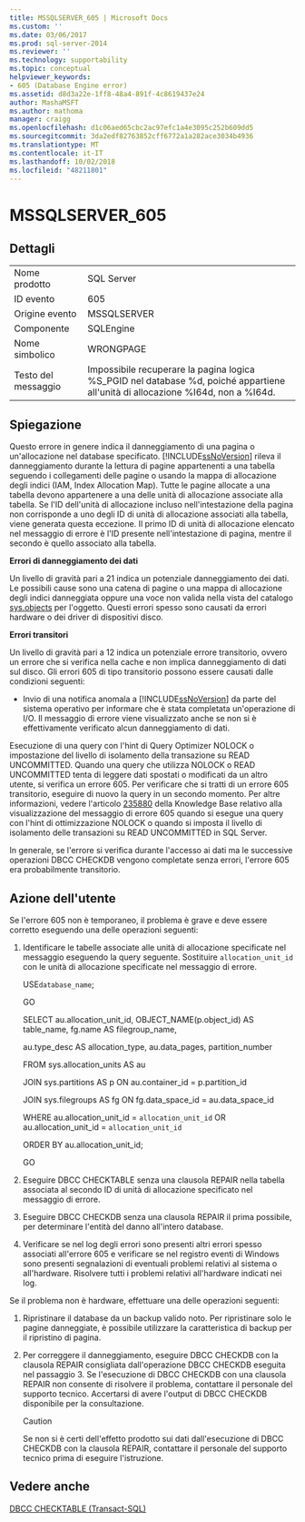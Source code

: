 ```yaml
---
title: MSSQLSERVER_605 | Microsoft Docs
ms.custom: ''
ms.date: 03/06/2017
ms.prod: sql-server-2014
ms.reviewer: ''
ms.technology: supportability
ms.topic: conceptual
helpviewer_keywords:
- 605 (Database Engine error)
ms.assetid: d8d3a22e-1ff8-48a4-891f-4c8619437e24
author: MashaMSFT
ms.author: mathoma
manager: craigg
ms.openlocfilehash: d1c06aed65cbc2ac97efc1a4e3095c252b609dd5
ms.sourcegitcommit: 3da2edf82763852cff6772a1a282ace3034b4936
ms.translationtype: MT
ms.contentlocale: it-IT
ms.lasthandoff: 10/02/2018
ms.locfileid: "48211801"
---
```

# <a name="mssqlserver605"></a>MSSQLSERVER_605
    
## <a name="details"></a>Dettagli  
  
|||  
|-|-|  
|Nome prodotto|SQL Server|  
|ID evento|605|  
|Origine evento|MSSQLSERVER|  
|Componente|SQLEngine|  
|Nome simbolico|WRONGPAGE|  
|Testo del messaggio|Impossibile recuperare la pagina logica %S_PGID nel database %d, poiché appartiene all'unità di allocazione %I64d, non a %I64d.|  
  
## <a name="explanation"></a>Spiegazione  
 Questo errore in genere indica il danneggiamento di una pagina o un'allocazione nel database specificato. [!INCLUDE[ssNoVersion](../../includes/ssnoversion-md.md)] rileva il danneggiamento durante la lettura di pagine appartenenti a una tabella seguendo i collegamenti delle pagine o usando la mappa di allocazione degli indici (IAM, Index Allocation Map). Tutte le pagine allocate a una tabella devono appartenere a una delle unità di allocazione associate alla tabella. Se l'ID dell'unità di allocazione incluso nell'intestazione della pagina non corrisponde a uno degli ID di unità di allocazione associati alla tabella, viene generata questa eccezione. Il primo ID di unità di allocazione elencato nel messaggio di errore è l'ID presente nell'intestazione di pagina, mentre il secondo è quello associato alla tabella.  
  
 **Errori di danneggiamento dei dati**  
  
 Un livello di gravità pari a 21 indica un potenziale danneggiamento dei dati. Le possibili cause sono una catena di pagine o una mappa di allocazione degli indici danneggiata oppure una voce non valida nella vista del catalogo [sys.objects](/sql/relational-databases/system-catalog-views/sys-objects-transact-sql) per l'oggetto. Questi errori spesso sono causati da errori hardware o dei driver di dispositivi disco.  
  
 **Errori transitori**  
  
 Un livello di gravità pari a 12 indica un potenziale errore transitorio, ovvero un errore che si verifica nella cache e non implica danneggiamento di dati sul disco. Gli errori 605 di tipo transitorio possono essere causati dalle condizioni seguenti:  
  
-   Invio di una notifica anomala a [!INCLUDE[ssNoVersion](../../includes/ssnoversion-md.md)] da parte del sistema operativo per informare che è stata completata un'operazione di I/O. Il messaggio di errore viene visualizzato anche se non si è effettivamente verificato alcun danneggiamento di dati.  
  
 Esecuzione di una query con l'hint di Query Optimizer NOLOCK o impostazione del livello di isolamento della transazione su READ UNCOMMITTED. Quando una query che utilizza NOLOCK o READ UNCOMMITTED tenta di leggere dati spostati o modificati da un altro utente, si verifica un errore 605. Per verificare che si tratti di un errore 605 transitorio, eseguire di nuovo la query in un secondo momento. Per altre informazioni, vedere l'articolo [235880](http://support.microsoft.com/kb/235880/en-us) della Knowledge Base relativo alla visualizzazione del messaggio di errore 605 quando si esegue una query con l'hint di ottimizzazione NOLOCK o quando si imposta il livello di isolamento delle transazioni su READ UNCOMMITTED in SQL Server.  
  
 In generale, se l'errore si verifica durante l'accesso ai dati ma le successive operazioni DBCC CHECKDB vengono completate senza errori, l'errore 605 era probabilmente transitorio.  
  
## <a name="user-action"></a>Azione dell'utente  
 Se l'errore 605 non è temporaneo, il problema è grave e deve essere corretto eseguendo una delle operazioni seguenti:  
  
1.  Identificare le tabelle associate alle unità di allocazione specificate nel messaggio eseguendo la query seguente. Sostituire `allocation_unit_id` con le unità di allocazione specificate nel messaggio di errore.  
  
     USE`database_name`;  
  
     GO  
  
     SELECT au.allocation_unit_id, OBJECT_NAME(p.object_id) AS table_name, fg.name AS filegroup_name,  
  
     au.type_desc AS allocation_type, au.data_pages, partition_number  
  
     FROM sys.allocation_units AS au  
  
     JOIN sys.partitions AS p ON au.container_id = p.partition_id  
  
     JOIN sys.filegroups AS fg ON fg.data_space_id = au.data_space_id  
  
     WHERE au.allocation_unit_id = `allocation_unit_id` OR au.allocation_unit_id = `allocation_unit_id`  
  
     ORDER BY au.allocation_unit_id;  
  
     GO  
  
2.  Eseguire DBCC CHECKTABLE senza una clausola REPAIR nella tabella associata al secondo ID di unità di allocazione specificato nel messaggio di errore.  
  
3.  Eseguire DBCC CHECKDB senza una clausola REPAIR il prima possibile, per determinare l'entità del danno all'intero database.  
  
4.  Verificare se nel log degli errori sono presenti altri errori spesso associati all'errore 605 e verificare se nel registro eventi di Windows sono presenti segnalazioni di eventuali problemi relativi al sistema o all'hardware. Risolvere tutti i problemi relativi all'hardware indicati nei log.  
  
 Se il problema non è hardware, effettuare una delle operazioni seguenti:  
  
1.  Ripristinare il database da un backup valido noto. Per ripristinare solo le pagine danneggiate, è possibile utilizzare la caratteristica di backup per il ripristino di pagina.  
  
2.  Per correggere il danneggiamento, eseguire DBCC CHECKDB con la clausola REPAIR consigliata dall'operazione DBCC CHECKDB eseguita nel passaggio 3. Se l'esecuzione di DBCC CHECKDB con una clausola REPAIR non consente di risolvere il problema, contattare il personale del supporto tecnico. Accertarsi di avere l'output di DBCC CHECKDB disponibile per la consultazione.  
  
    > [!CAUTION]  
    >  Se non si è certi dell'effetto prodotto sui dati dall'esecuzione di DBCC CHECKDB con la clausola REPAIR, contattare il personale del supporto tecnico prima di eseguire l'istruzione.  
  
## <a name="see-also"></a>Vedere anche  
 [DBCC CHECKTABLE &#40;Transact-SQL&#41;](/sql/t-sql/database-console-commands/dbcc-checktable-transact-sql)  
  
  
